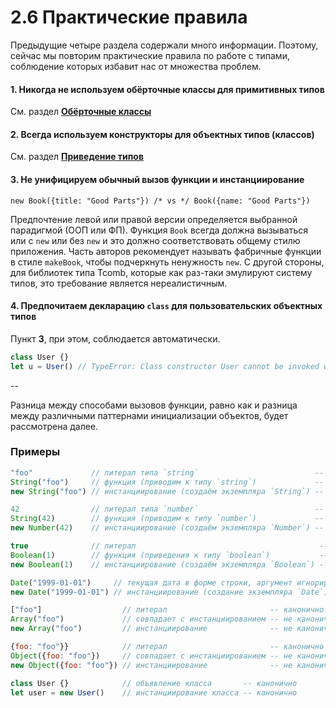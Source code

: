 # 2.6 Практические правила

Предыдущие четыре раздела содержали много информации. Поэтому, сейчас
мы повторим практические правила по работе с типами, соблюдение которых избавит нас
от множества проблем.

#### 1\. Никогда не используем обёрточные классы для примитивных типов

См. раздел [**Обёрточные классы**](./2.4.wrapper-classes.md)

#### 2\. Всегда используем конструкторы для объектных типов (классов)

См. раздел [**Приведение типов**](./2.5.type-courcion.md)

#### 3\. Не унифицируем обычный вызов функции и инстанциирование

`new Book({title: "Good Parts"}) /* vs */ Book({name: "Good Parts"})`

Предпочтение левой или правой версии определяется выбранной парадигмой (ООП или ФП).
Функция `Book` всегда должна вызываться или с `new` или без `new` и это должно соответствовать
общему стилю приложения. Часть авторов рекомендует называть фабричные функции в стиле `makeBook`,
чтобы подчеркнуть ненужность `new`. С другой стороны, для библиотек типа Tcomb, которые
как раз-таки эмулируют систему типов, это требование является нереалистичным.

#### 4\. Предпочитаем декларацию `class` для пользовательских объектных типов

Пункт **3**, при этом, соблюдается автоматически.

```js
class User {}
let u = User() // TypeError: Class constructor User cannot be invoked without 'new'
```

--

Разница между способами вызовов функции, равно как и разница между различными паттернами
инициализации объектов, будет рассмотрена далее.

### Примеры

```js
"foo"             // литерал типа `string`                          -- канонично
String("foo")     // функция (приводим к типу `string`)             -- канонично для примитивных аргументов
new String("foo") // инстанциирование (создаём экземпляра `String`) -- не канонично

42                // литерал типа `number`                          -- канонично
String(42)        // функция (приводим к типу `number`)             -- канонично для примитивных аргументов
new Number(42)    // инстанциирование (создаём экземпляра `Number`) -- не канонично

true              // литерал                                         -- канонично
Boolean(1)        // функция (приведения к типу `boolean`)           -- канонично для примитивных аргументов
new Boolean(1)    // инстанциирование (создаём экземпляра `Boolean`) -- не канонично

Date("1999-01-01")     // текущая дата в форме строки, аргумент игнорируется -- не канонично
new Date("1999-01-01") // инстанциирование (создание экземпляра `Date`)      -- канонично

["foo"]                  // литерал                       -- канонично
Array("foo")             // совпадает с инстанциированием -- не канонично
new Array("foo")         // инстанциирование              -- не канонично

{foo: "foo"}}            // литерал                       -- канонично
Object({foo: "foo"})     // совпадает с инстанциированием -- не канонично
new Object({foo: "foo"}) // инстанциирование              -- не канонично

class User {}            // объявление класса       -- канонично
let user = new User()    // инстанциирование класса -- канонично
```
